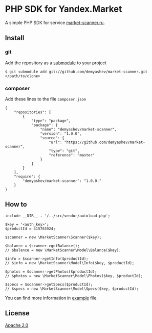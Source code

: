 # PHP SDK for Yandex.Market

A simple PHP SDK for service [market-scanner.ru](https://market-scanner.ru).

## Install

### git
Add the repository as a [submodule](https://git-scm.com/book/en/v2/Git-Tools-Submodules) to your project
```
$ git submodule add git://github.com/demyashev/market-scanner.git </path/to/clone>
```

### composer
Add these lines to the file `composer.json`

```t
{
    "repositories": [
        {
            "type": "package",
            "package": {
                "name": "demyashev/market-scanner",
                "version": "1.0.0",
                "source": {
                    "url": "https://github.com/demyashev/market-scanner",
                    "type": "git",
                    "reference": "master"
                }
            }
        }
    ],
    "require": {
        "demyashev/market-scanner": "1.0.0."
    }
}

```

## How to
```
include __DIR__ . '/../src/vendor/autoload.php';

$key = '<auth_key>';
$productId = 415763024;

$scanner = new \MarketScanner\Scanner($key);

$balance = $scanner->getBalance();
// $balance = new \MarketScanner\Model\Balance($key);

$info = $scanner->getInfo($productId);
// $info = new \MarketScanner\Model\Info($key, $productId);

$photos = $scanner->getPhotos($productId);
// $photos = new \MarketScanner\Model\Photos($key, $productId);

$specs = $scanner->getSpecs($productId);
// $specs = new \MarketScanner\Model\Specs($key, $productId);
```

You can find more information in [example](/docs/example.php) file.

## License
[Apache 2.0](https://www.apache.org/licenses/LICENSE-2.0)